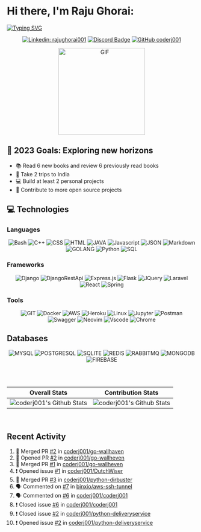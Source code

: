 # Hi there, I'm Raju Ghorai:  
[![Typing SVG](https://readme-typing-svg.demolab.com?font=Fira+Code&weight=700&size=30&pause=1000&color=E729F7&vCenter=true&width=1200&height=100&lines=Code+wizard%2C+open+source+enthusiast%2C+and+lifelong+learner)](https://git.io/typing-svg)


<p align="center">
  <a href="https://www.linkedin.com/in/rajughorai001/"><img src="https://img.shields.io/badge/-rajughorai001-blue?style=flat-square&logo=Linkedin&logoColor=white" alt="Linkedin: rajughorai001"></a>
  <a href="https://discord.com/channels/@me/562217084109717514/"><img src="https://img.shields.io/badge/-coderj001-purple?style=flat-square&logo=Discord&logoColor=white" alt="Discord Badge"></a>
  <a href="https://github.com/coderj001"><img src="https://img.shields.io/github/followers/coderj001?label=follow&style=social" alt="GitHub coderj001"></a>
</p>

<p align="center">
  <img src="https://media.giphy.com/media/M9gbBd9nbDrOTu1Mqx/giphy.gif" width="230" alt="GIF">
</p>

## 🎯 2023 Goals: Exploring new horizons

- 📚 Read 6 new books and review 6 previously read books
- 🛫 Take 2 trips to India
- 💻 Build at least 2 personal projects
- 🤝 Contribute to more open source projects

## 💻 Technologies

### Languages

<p align="center">
  <img src="https://img.shields.io/badge/Bash-121011?style=for-the-badge&logo=gnu-bash&logoColor=white" alt="Bash">
  <img src="https://img.shields.io/badge/C%2B%2B-00599C?style=for-the-badge&logo=c%2B%2B&logoColor=white" alt="C++">
  <img src="https://img.shields.io/badge/CSS3-1572B6?style=for-the-badge&logo=css3&logoColor=white" alt="CSS">
  <img src="https://img.shields.io/badge/HTML5-E34F26?style=for-the-badge&logo=html5&logoColor=white" alt="HTML">
  <img src="https://img.shields.io/badge/Java-ED8B00?style=for-the-badge&logo=java&logoColor=white" alt="JAVA">
  <img src="https://img.shields.io/badge/JavaScript-323330?style=for-the-badge&logo=javascript&logoColor=F7DF1E" alt="Javascript">
  <img src="https://img.shields.io/badge/json-5E5C5C?style=for-the-badge&logo=json&logoColor=white" alt="JSON">
  <img src="https://img.shields.io/badge/Markdown-000000?style=for-the-badge&logo=markdown&logoColor=white" alt="Markdown">
  <img src="https://img.shields.io/badge/Go-00ADD8?style=for-the-badge&logo=go&logoColor=white" alt="GOLANG">
  <img src="https://img.shields.io/badge/Python-FFD43B?style=for-the-badge&logo=python&logoColor=darkgreen" alt="Python">
  <img src="https://img.shields.io/badge/Sql-F80000?style=for-the-badge&logo=sql&logoColor=black" alt="SQL">
</p>

### Frameworks

<p align="center">
  <img src="https://img.shields.io/badge/Django-092E20?style=for-the-badge&logo=django&logoColor=green" alt="Django">
  <img src="https://img.shields.io/badge/DJANGO-REST-ff7a5a?style=for-the-badge&logo=django&logoColor=white" alt="DjangoRestApi">
  <img src="https://img.shields.io/badge/Express.js-black?style=for-the-badge&logo=node.js&logoColor=white" alt="Express.js">
  <img src="https://img.shields.io/badge/Flask-black?style=for-the-badge&logo=python&logoColor=white" alt="Flask">
  <img src="https://img.shields.io/badge/JQuery-0769AD?style=for-the-badge&logo=jquery&logoColor=white" alt="JQuery">
  <img src="https://img.shields.io/badge/Laravel-F05340?style=for-the-badge&logo=laravel&logoColor=white" alt="Laravel">
  <img src="https://img.shields.io/badge/React-33d8ff?style=for-the-badge&logo=react&logoColor=white" alt="React">
  <img src="https://img.shields.io/badge/Spring-6DB33F?style=for-the-badge&logo=spring&logoColor=white" alt="Spring">
</p>
  
  ### Tools

<p align="center">
  <img src="https://img.shields.io/badge/Git-F05032?style=for-the-badge&logo=git&logoColor=white" alt="GIT">
  <img src="https://img.shields.io/badge/Docker-2CA5E0?style=for-the-badge&logo=docker&logoColor=white" alt="Docker">
  <img src="https://img.shields.io/badge/AWS-232F3E?style=for-the-badge&logo=amazon-aws&logoColor=white" alt="AWS">
  <img src="https://img.shields.io/badge/Heroku-430098?style=for-the-badge&logo=heroku&logoColor=white" alt="Heroku">
  <img src="https://img.shields.io/badge/Linux-FCC624?style=for-the-badge&logo=linux&logoColor=white" alt="Linux">
  <img src="https://img.shields.io/badge/Jupyter-F37626.svg?&style=for-the-badge&logo=Jupyter&logoColor=white" alt="Jupyter">
  <img src="https://img.shields.io/badge/Postman-FF6C37?style=for-the-badge&logo=Postman&logoColor=white" alt="Postman">
  <img src="https://img.shields.io/badge/Swagger-85EA2D?style=for-the-badge&logo=Swagger&logoColor=white" alt="Swagger">
  <img src="https://img.shields.io/badge/Neovim-85EA2D?style=for-the-badge&logo=Neovim&logoColor=green" alt="Neovim">
  <img src="https://img.shields.io/badge/Visual_Studio_Code-0078D4?style=for-the-badge&logo=visual%20studio%20code&logoColor=white" alt="Vscode">
  <img src="https://img.shields.io/badge/Google_chrome-4285F4?style=for-the-badge&logo=Google-chrome&logoColor=white" alt="Chrome">

</p>
  
## Databases
<p align="center">
  <img src="https://img.shields.io/badge/MySQL-005C84?style=for-the-badge&logo=mysql&logoColor=white" alt="MYSQL">
  <img src="https://img.shields.io/badge/PostgreSQL-316192?style=for-the-badge&logo=postgresql&logoColor=white" alt="POSTGRESQL">
  <img src="https://img.shields.io/badge/SQLite-07405E?style=for-the-badge&logo=sqlite&logoColor=white" alt="SQLITE">
  <img src="https://img.shields.io/badge/redis-%23DD0031.svg?&style=for-the-badge&logo=redis&logoColor=white" alt="REDIS">
  <img src="https://img.shields.io/badge/rabbitmq-%23FF6600.svg?&style=for-the-badge&logo=rabbitmq&logoColor=white" alt="RABBITMQ">
  <img src="https://img.shields.io/badge/MongoDB-4EA94B?style=for-the-badge&logo=mongodb&logoColor=white" alt="MONGODB">
  <img src="https://img.shields.io/badge/firebase-ffca28?style=for-the-badge&logo=firebase&logoColor=black" alt="FIREBASE">
</p>

<br/><br/>

 Overall Stats             |  Contribution Stats
:-------------------------:|:-------------------------:
![coderj001's Github Stats](https://github-readme-stats.vercel.app/api?username=coderj001&show_icons=true&include_all_commits=true&count_private=true&hide_border=true&theme=gruvbox)  |  ![coderj001's Github Stats](https://github-readme-streak-stats.herokuapp.com/?user=coderj001&include_all_commits=true&hide_border=true&theme=gruvbox)

<br/>

## Recent Activity

<!--START_SECTION:activity-->
1. 🎉 Merged PR [#2](https://github.com/coderj001/go-wallhaven/pull/2) in [coderj001/go-wallhaven](https://github.com/coderj001/go-wallhaven)
2. 💪 Opened PR [#2](https://github.com/coderj001/go-wallheven/pull/2) in [coderj001/go-wallheven](https://github.com/coderj001/go-wallheven)
3. 🎉 Merged PR [#1](https://github.com/coderj001/go-wallheven/pull/1) in [coderj001/go-wallheven](https://github.com/coderj001/go-wallheven)
4. ❗️ Opened issue [#1](https://github.com/coderj001/DutchWiser/issues/1) in [coderj001/DutchWiser](https://github.com/coderj001/DutchWiser)
5. 🎉 Merged PR [#3](https://github.com/coderj001/python-dirbuster/pull/3) in [coderj001/python-dirbuster](https://github.com/coderj001/python-dirbuster)
6. 🗣 Commented on [#7](https://github.com/binxio/aws-ssh-tunnel/issues/7) in [binxio/aws-ssh-tunnel](https://github.com/binxio/aws-ssh-tunnel)
7. 🗣 Commented on [#6](https://github.com/coderj001/coderj001/issues/6) in [coderj001/coderj001](https://github.com/coderj001/coderj001)
8. ❗️ Closed issue [#6](https://github.com/coderj001/coderj001/issues/6) in [coderj001/coderj001](https://github.com/coderj001/coderj001)
9. ❗️ Closed issue [#2](https://github.com/coderj001/python-deliveryservice/issues/2) in [coderj001/python-deliveryservice](https://github.com/coderj001/python-deliveryservice)
10. ❗️ Opened issue [#2](https://github.com/coderj001/python-deliveryservice/issues/2) in [coderj001/python-deliveryservice](https://github.com/coderj001/python-deliveryservice)
<!--END_SECTION:activity-->
